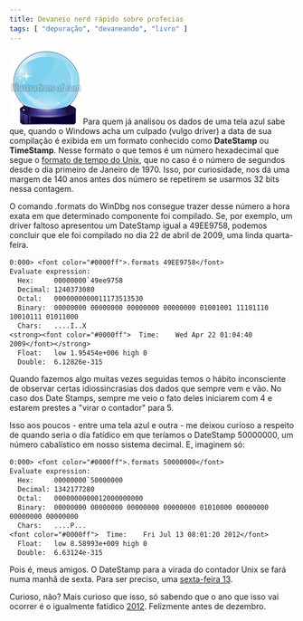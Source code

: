 ```yaml
---
title: Devaneio nerd rápido sobre profecias
tags: [ "depuração", "devaneando", "livro" ]
---
```


![crystallball.jpg](/images/crystallball.jpg)Para quem já analisou os dados de uma tela azul sabe que, quando o Windows acha um culpado (vulgo driver) a data de sua compilação é exibida em um formato conhecido como **DateStamp** ou **TimeStamp**. Nesse formato o que temos é um número hexadecimal que segue o [formato de tempo do Unix](http://en.wikipedia.org/wiki/Unix_timestamp), que no caso é o número de segundos desde o dia primeiro de Janeiro de 1970. Isso, por curiosidade, nos dá uma margem de 140 anos antes dos número se repetirem se usarmos 32 bits nessa contagem.

O comando .formats do WinDbg nos consegue trazer desse número a hora exata em que determinado componente foi compilado. Se, por exemplo, um driver faltoso apresentou um DateStamp igual a 49EE9758, podemos concluir que ele foi compilado no dia 22 de abril de 2009, uma linda quarta-feira.

    
    0:000> <font color="#0000ff">.formats 49EE9758</font>
    Evaluate expression:
      Hex:     00000000`49ee9758
      Decimal: 1240373080
      Octal:   0000000000011173513530
      Binary:  00000000 00000000 00000000 00000000 01001001 11101110 10010111 01011000
      Chars:   ....I..X
    <strong><font color="#0000ff">  Time:    Wed Apr 22 01:04:40 2009</font></strong>
      Float:   low 1.95454e+006 high 0
      Double:  6.12826e-315


Quando fazemos algo muitas vezes seguidas temos o hábito inconsciente de observar certas idiossincrasias dos dados que sempre vem e vão. No caso dos Date Stamps, sempre me veio o fato deles iniciarem com 4 e estarem prestes a "virar o contador" para 5.

Isso aos poucos - entre uma tela azul e outra - me deixou curioso a respeito de quando seria o dia fatídico em que teríamos o DateStamp 50000000, um número cabalístico em nosso sistema decimal. E, imaginem só:



    
    0:000> <font color="#0000ff">.formats 50000000</font>
    Evaluate expression:
      Hex:     00000000`50000000
      Decimal: 1342177280
      Octal:   0000000000012000000000
      Binary:  00000000 00000000 00000000 00000000 01010000 00000000 00000000 00000000
      Chars:   ....P...
    <font color="#0000ff">  Time:    Fri Jul 13 08:01:20 2012</font>
      Float:   low 8.58993e+009 high 0
      Double:  6.63124e-315


Pois é, meus amigos. O DateStamp para a virada do contador Unix se fará numa manhã de sexta. Para ser preciso, uma [sexta-feira 13](http://pt.wikipedia.org/wiki/Sexta_Feira_13).

Curioso, não? Mais curioso que isso, só sabendo que o ano que isso vai ocorrer é o igualmente fatídico [2012](http://www.youtube.com/watch?v=Hz86TsGx3fc). Felizmente antes de dezembro.
